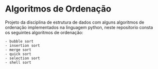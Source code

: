# Algoritmos de Ordenação

Projeto da disciplina de estrutura de dados com alguns algoritmos de ordenação
implementados na linguagem python, neste repositorio consta os seguintes algoritmos de ordenação:

    - bubble sort
    - insertion sort
    - merge sort
    - quick sort
    - selection sort
    - shell sort